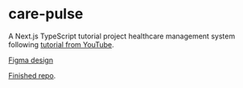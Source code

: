 # care-pulse

A Next.js TypeScript tutorial project healthcare management system following [tutorial from YouTube](https://www.youtube.com/watch?v=lEflo_sc82g).

[Figma design](https://www.figma.com/design/kWioE0fyIqd6pbWIZfOcEM/Healthcare-System?node-id=2-2&t=YCydjo36CkOt2CTh-0)

[Finished repo](https://github.com/adrianhajdin/healthcare).
